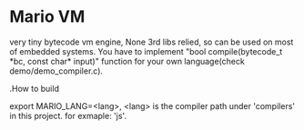 # Mario VM
very tiny bytecode vm engine, None 3rd libs relied, so can be used on most of embedded systems. You have to implement "bool compile(bytecode_t \*bc, const char\* input)" function for your own language(check demo/demo_compiler.c).

.How to build 

  export MARIO_LANG=\<lang\>, \<lang\> is the compiler path under 'compilers' in this project. for exmaple: 'js'.
